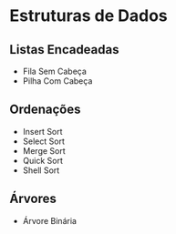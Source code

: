 # Estruturas de Dados
## Listas Encadeadas
- Fila Sem Cabeça
- Pilha Com Cabeça
## Ordenações
- Insert Sort
- Select Sort
- Merge Sort
- Quick Sort
- Shell Sort
## Árvores
- Árvore Binária
